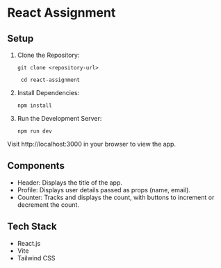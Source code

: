 # React Assignment

## Setup

1. Clone the Repository:
   ```
   git clone <repository-url>
   
    ```
        cd react-assignment

2. Install Dependencies:
    ```
    npm install

3. Run the Development Server:
    ```
    npm run dev

Visit http://localhost:3000 in your browser to view the app.


## Components

- Header: Displays the title of the app.
- Profile: Displays user details passed as props (name, email).
- Counter: Tracks and displays the count, with buttons to increment or decrement the count.

## Tech Stack

- React.js
- Vite
- Tailwind CSS
